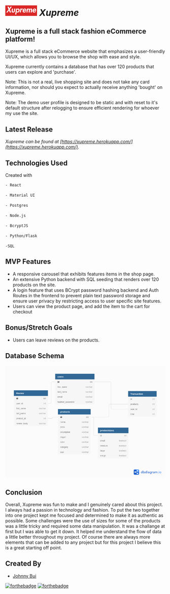 # ***<img src='./src/assets/Xupreme-logo.png' width='100px'/> Xupreme***

## Xupreme is a full stack fashion eCommerce platform!

Xupreme is a full stack eCommerce website that emphasizes a user-friendly UI/UX, which allows you to browse the shop with ease and style.

Xupreme currently contains a database that has over 120 products that users can explore and 'purchase'.

Note: This is not a real, live shopping site and does not take any card information, nor should you expect to actually receive anything 'bought' on Xupreme.

Note: The demo user profile is designed to be static and with reset to it's default structure after relogging to ensure efficient rendering for whoever my use the site.

## Latest Release

*Xupreme can be found at [https://xupreme.herokuapp.com/](https://xupreme.herokuapp.com/).*

## Technologies Used
Created with 

    - React

    - Material UI

    - Postgres 

    - Node.js

    - BcryptJS

    - Python/Flask
    
    -SQL


## MVP Features
- A responsive carousel that exhibits features items in the shop page.
- An extensive Python backend with SQL seeding that renders over 120 products on the site.
- A login feature that uses BCrypt password hashing backend and Auth Routes in the frontend to prevent plain text password storage and ensure user privacy by restricting access to user specific site features.
- Users can view the product page, and add the item to the cart for checkout

## Bonus/Stretch Goals
- Users can leave reviews on the products.


## Database Schema

<img src='xupreme-schema.png'>

## Conclusion
Overall, Xupreme was fun to make and I genuinely cared about this project. I always had a passion in technology and fashion. To put the two together into one project kept me focused and determined to make it as authentic as possible. Some challenges were the use of sizes for some of the products was a little tricky and required some data manipulation. It was a challange at first but I was able to get it down. It helped me understand the flow of data a little better throughout my project. Of course there are always more elements that can be added to any project but for this project I believe this is a great starting off point.




## Created By 
- [Johnny Bui](https://github.com/JBui923)

[![forthebadge](https://forthebadge.com/images/badges/made-with-javascript.svg)](https://forthebadge.com)
[![forthebadge](https://forthebadge.com/images/badges/made-with-python.svg)](https://forthebadge.com)
